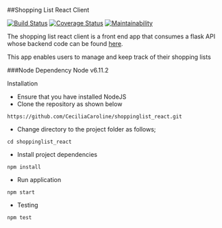 ##Shopping List React Client

[![Build Status](https://travis-ci.org/CeciliaCaroline/shoppinglist_react.svg?branch=lists)](https://travis-ci.org/CeciliaCaroline/shoppinglist_react)
[![Coverage Status](https://coveralls.io/repos/github/CeciliaCaroline/shoppinglist_react/badge.svg?branch=master)](https://coveralls.io/github/CeciliaCaroline/shoppinglist_react?branch=master)
[![Maintainability](https://api.codeclimate.com/v1/badges/cac79c9a645c4080627c/maintainability)](https://codeclimate.com/github/CeciliaCaroline/shoppinglist_react/maintainability)

The shopping list react client  is a front end app that consumes a flask API whose backend code can be found [here](https://github.com/CeciliaCaroline/shoppinglist_api). 

This app enables users to manage and keep track of their shopping lists

###Node Dependency
Node v6.11.2

Installation
- Ensure that you have installed NodeJS
- Clone the repository as shown below
```
https://github.com/CeciliaCaroline/shoppinglist_react.git

```
- Change directory to the project folder as follows;
```
cd shoppinglist_react

```
- Install project dependencies 
```
npm install
```
- Run application
```
npm start
```

- Testing 
```
npm test

```
